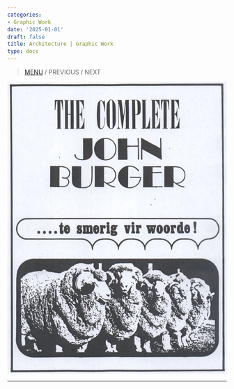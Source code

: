```yaml
---
categories:
- Graphic Work
date: '2025-01-01'
draft: false
title: Architecture | Graphic Work
type: docs
---
```


> [MENU](graphic-work-john-burger.html) / PREVIOUS / NEXT

![01-complete-burger](/images/burger-saga/01-complete-burger.jpg)  
  
---